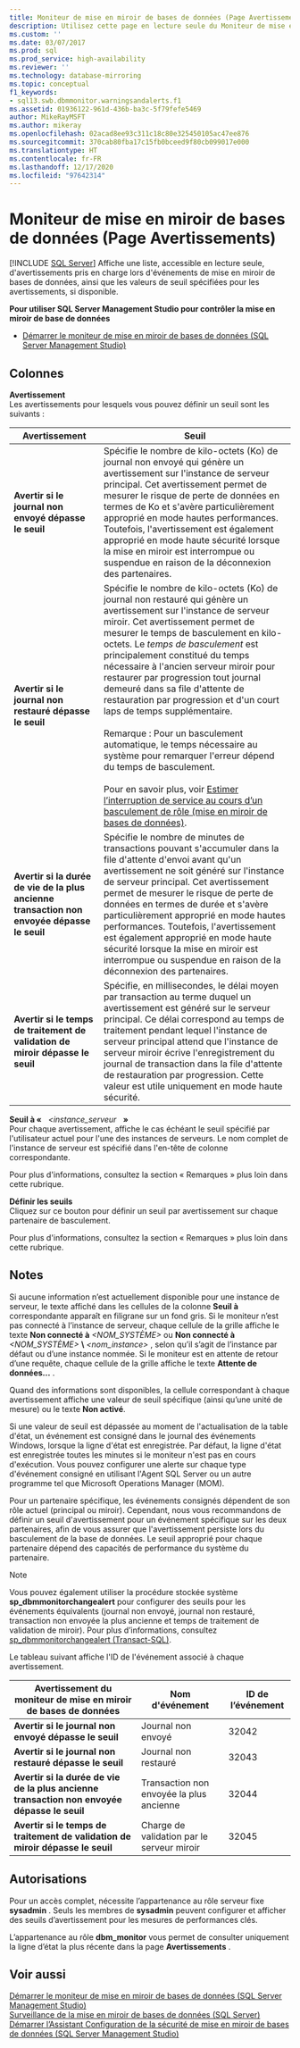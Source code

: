```yaml
---
title: Moniteur de mise en miroir de bases de données (Page Avertissements) | Microsoft Docs
description: Utilisez cette page en lecture seule du Moniteur de mise en miroir de bases de données pour voir les avertissements pris en charge sur les événements de mise en miroir de bases de données et les valeurs de seuil d'avertissement, si disponibles.
ms.custom: ''
ms.date: 03/07/2017
ms.prod: sql
ms.prod_service: high-availability
ms.reviewer: ''
ms.technology: database-mirroring
ms.topic: conceptual
f1_keywords:
- sql13.swb.dbmmonitor.warningsandalerts.f1
ms.assetid: 01936122-961d-436b-ba3c-5f79fefe5469
author: MikeRayMSFT
ms.author: mikeray
ms.openlocfilehash: 02acad8ee93c311c18c80e325450105ac47ee876
ms.sourcegitcommit: 370cab80fba17c15fb0bceed9f80cb099017e000
ms.translationtype: HT
ms.contentlocale: fr-FR
ms.lasthandoff: 12/17/2020
ms.locfileid: "97642314"
---
```

# <a name="database-mirroring-monitor-warnings-page"></a>Moniteur de mise en miroir de bases de données (Page Avertissements)
 [!INCLUDE [SQL Server](../../includes/applies-to-version/sqlserver.md)]
  Affiche une liste, accessible en lecture seule, d'avertissements pris en charge lors d'événements de mise en miroir de bases de données, ainsi que les valeurs de seuil spécifiées pour les avertissements, si disponible.  
  
 **Pour utiliser SQL Server Management Studio pour contrôler la mise en miroir de base de données**  
  
-   [Démarrer le moniteur de mise en miroir de bases de données &#40;SQL Server Management Studio&#41;](../../database-engine/database-mirroring/start-database-mirroring-monitor-sql-server-management-studio.md)  
  
## <a name="columns"></a>Colonnes  
 **Avertissement**  
 Les avertissements pour lesquels vous pouvez définir un seuil sont les suivants :  
  
|Avertissement|Seuil|  
|-------------|---------------|  
|**Avertir si le journal non envoyé dépasse le seuil**|Spécifie le nombre de kilo-octets (Ko) de journal non envoyé qui génère un avertissement sur l'instance de serveur principal. Cet avertissement permet de mesurer le risque de perte de données en termes de Ko et s'avère particulièrement approprié en mode hautes performances. Toutefois, l'avertissement est également approprié en mode haute sécurité lorsque la mise en miroir est interrompue ou suspendue en raison de la déconnexion des partenaires.|  
|**Avertir si le journal non restauré dépasse le seuil**|Spécifie le nombre de kilo-octets (Ko) de journal non restauré qui génère un avertissement sur l'instance de serveur miroir. Cet avertissement permet de mesurer le temps de basculement en kilo-octets. Le *temps de basculement* est principalement constitué du temps nécessaire à l'ancien serveur miroir pour restaurer par progression tout journal demeuré dans sa file d'attente de restauration par progression et d'un court laps de temps supplémentaire.<br /><br /> Remarque : Pour un basculement automatique, le temps nécessaire au système pour remarquer l'erreur dépend du temps de basculement.<br /><br /> Pour en savoir plus, voir [Estimer l’interruption de service au cours d’un basculement de rôle &#40;mise en miroir de bases de données&#41;](../../database-engine/database-mirroring/estimate-the-interruption-of-service-during-role-switching-database-mirroring.md).|  
|**Avertir si la durée de vie de la plus ancienne transaction non envoyée dépasse le seuil**|Spécifie le nombre de minutes de transactions pouvant s'accumuler dans la file d'attente d'envoi avant qu'un avertissement ne soit généré sur l'instance de serveur principal. Cet avertissement permet de mesurer le risque de perte de données en termes de durée et s'avère particulièrement approprié en mode hautes performances. Toutefois, l'avertissement est également approprié en mode haute sécurité lorsque la mise en miroir est interrompue ou suspendue en raison de la déconnexion des partenaires.|  
|**Avertir si le temps de traitement de validation de miroir dépasse le seuil**|Spécifie, en millisecondes, le délai moyen par transaction au terme duquel un avertissement est généré sur le serveur principal. Ce délai correspond au temps de traitement pendant lequel l'instance de serveur principal attend que l'instance de serveur miroir écrive l'enregistrement du journal de transaction dans la file d'attente de restauration par progression. Cette valeur est utile uniquement en mode haute sécurité.|  
  
 **Seuil à «**   _&lt;instance_serveur_   **»**  
 Pour chaque avertissement, affiche le cas échéant le seuil spécifié par l'utilisateur actuel pour l'une des instances de serveurs. Le nom complet de l'instance de serveur est spécifié dans l'en-tête de colonne correspondante.  
  
 Pour plus d'informations, consultez la section « Remarques » plus loin dans cette rubrique.  
  
 **Définir les seuils**  
 Cliquez sur ce bouton pour définir un seuil par avertissement sur chaque partenaire de basculement.  
  
 Pour plus d'informations, consultez la section « Remarques » plus loin dans cette rubrique.  
  
## <a name="remarks"></a>Notes  
 Si aucune information n’est actuellement disponible pour une instance de serveur, le texte affiché dans les cellules de la colonne **Seuil à** correspondante apparaît en filigrane sur un fond gris. Si le moniteur n’est pas connecté à l’instance de serveur, chaque cellule de la grille affiche le texte **Non connecté à** _<NOM_SYSTÈME>_ ou **Non connecté à** _<NOM_SYSTÈME>_ **\\** _<nom_instance>_ , selon qu’il s’agit de l’instance par défaut ou d’une instance nommée. Si le moniteur est en attente de retour d’une requête, chaque cellule de la grille affiche le texte **Attente de données...** .  
  
 Quand des informations sont disponibles, la cellule correspondant à chaque avertissement affiche une valeur de seuil spécifique (ainsi qu’une unité de mesure) ou le texte **Non activé**.  
  
 Si une valeur de seuil est dépassée au moment de l'actualisation de la table d'état, un événement est consigné dans le journal des événements Windows, lorsque la ligne d'état est enregistrée. Par défaut, la ligne d'état est enregistrée toutes les minutes si le moniteur n'est pas en cours d'exécution. Vous pouvez configurer une alerte sur chaque type d'événement consigné en utilisant l'Agent SQL Server ou un autre programme tel que Microsoft Operations Manager (MOM).  
  
 Pour un partenaire spécifique, les événements consignés dépendent de son rôle actuel (principal ou miroir). Cependant, nous vous recommandons de définir un seuil d'avertissement pour un événement spécifique sur les deux partenaires, afin de vous assurer que l'avertissement persiste lors du basculement de la base de données. Le seuil approprié pour chaque partenaire dépend des capacités de performance du système du partenaire.  
  
> [!NOTE]  
>  Vous pouvez également utiliser la procédure stockée système **sp_dbmmonitorchangealert** pour configurer des seuils pour les événements équivalents (journal non envoyé, journal non restauré, transaction non envoyée la plus ancienne et temps de traitement de validation de miroir). Pour plus d’informations, consultez [sp_dbmmonitorchangealert &#40;Transact-SQL&#41;](../../relational-databases/system-stored-procedures/sp-dbmmonitorchangealert-transact-sql.md).  
  
 Le tableau suivant affiche l'ID de l'événement associé à chaque avertissement.  
  
|Avertissement du moniteur de mise en miroir de bases de données|Nom d'événement|ID de l’événement|  
|----------------------------------------|----------------|--------------|  
|**Avertir si le journal non envoyé dépasse le seuil**|Journal non envoyé|32042|  
|**Avertir si le journal non restauré dépasse le seuil**|Journal non restauré|32043|  
|**Avertir si la durée de vie de la plus ancienne transaction non envoyée dépasse le seuil**|Transaction non envoyée la plus ancienne|32044|  
|**Avertir si le temps de traitement de validation de miroir dépasse le seuil**|Charge de validation par le serveur miroir|32045|  
  
## <a name="permissions"></a>Autorisations  
 Pour un accès complet, nécessite l’appartenance au rôle serveur fixe **sysadmin** . Seuls les membres de **sysadmin** peuvent configurer et afficher des seuils d’avertissement pour les mesures de performances clés.  
  
 L’appartenance au rôle **dbm_monitor** vous permet de consulter uniquement la ligne d’état la plus récente dans la page **Avertissements** .  
  
## <a name="see-also"></a>Voir aussi  
 [Démarrer le moniteur de mise en miroir de bases de données &#40;SQL Server Management Studio&#41;](../../database-engine/database-mirroring/start-database-mirroring-monitor-sql-server-management-studio.md)   
 [Surveillance de la mise en miroir de bases de données &#40;SQL Server&#41;](../../database-engine/database-mirroring/monitoring-database-mirroring-sql-server.md)   
 [Démarrer l’Assistant Configuration de la sécurité de mise en miroir de bases de données &#40;SQL Server Management Studio&#41;](../../database-engine/database-mirroring/start-the-configuring-database-mirroring-security-wizard.md)  
  
  
